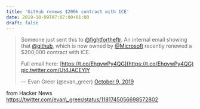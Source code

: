 ```yaml
---
title: 'GitHub renews $200k contract with ICE'
date: 2019-10-09T07:07:00+01:00
draft: false
---
```


> Someone just sent this to [@fightfortheftr](https://twitter.com/fightfortheftr?ref_src=twsrc%5Etfw). An internal email showing that [@github](https://twitter.com/github?ref_src=twsrc%5Etfw), which is now owned by [@Microsoft](https://twitter.com/Microsoft?ref_src=twsrc%5Etfw) recently renewed a $200,000 contract with ICE.  
>   
> Full email here: [https://t.co/EhgvwPy4QG](https://t.co/EhgvwPy4QG) [pic.twitter.com/Ut4JACEYlY](https://t.co/Ut4JACEYlY)
> 
> — Evan Greer (@evan\_greer) [October 9, 2019](https://twitter.com/evan_greer/status/1181745056698572802?ref_src=twsrc%5Etfw)

  
  
from Hacker News https://twitter.com/evan\_greer/status/1181745056698572802